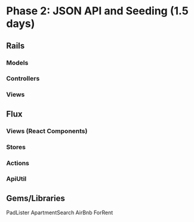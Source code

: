 # Phase 2: JSON API and Seeding (1.5 days)
## Rails
### Models

### Controllers

### Views

## Flux
### Views (React Components)

### Stores

### Actions

### ApiUtil

## Gems/Libraries
PadLister
ApartmentSearch
AirBnb
ForRent
